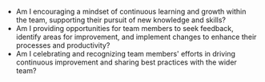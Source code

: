 <!--bl
(filemeta
    (title "Continuous Improvement"))
/bl-->

* Am I encouraging a mindset of continuous learning and growth within the team, supporting their pursuit of new knowledge and skills?
* Am I providing opportunities for team members to seek feedback, identify areas for improvement, and implement changes to enhance their processes and productivity?
* Am I celebrating and recognizing team members' efforts in driving continuous improvement and sharing best practices with the wider team?